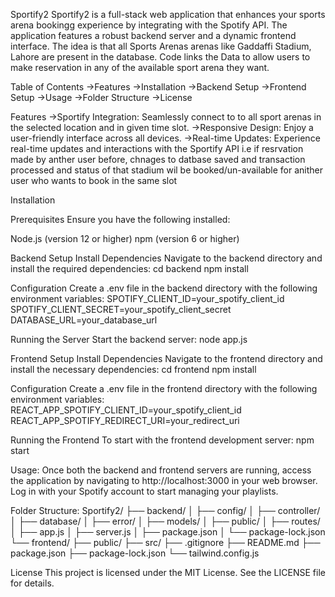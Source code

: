 Sportify2
Sportify2 is a full-stack web application that enhances your sports arena bookingg experience by integrating with the Spotify API. The application features a robust backend server and a dynamic frontend interface. The idea is that all Sports Arenas arenas like Gaddaffi Stadium, Lahore are present in the database. Code links the Data to allow users to make reservation in any of the available sport arena they want.

Table of Contents
->Features
->Installation
->Backend Setup
->Frontend Setup
->Usage
->Folder Structure
->License

Features
->Sportify Integration: Seamlessly connect to to all sport arenas in the selected location and in given time slot.
->Responsive Design: Enjoy a user-friendly interface across all devices.
->Real-time Updates: Experience real-time updates and interactions with the Sportify API i.e if resrvation made by anther user before, chnages to datbase saved and transaction processed and status of that stadium wil be booked/un-available for anither user who wants to book in the same slot

Installation

Prerequisites
Ensure you have the following installed:

Node.js (version 12 or higher)
npm (version 6 or higher)

Backend Setup
Install Dependencies
Navigate to the backend directory and install the required dependencies:
    cd backend
    npm install

Configuration
Create a .env file in the backend directory with the following environment variables:
    SPOTIFY_CLIENT_ID=your_spotify_client_id
    SPOTIFY_CLIENT_SECRET=your_spotify_client_secret
    DATABASE_URL=your_database_url

Running the Server
Start the backend server:
    node app.js

Frontend Setup
Install Dependencies
Navigate to the frontend directory and install the necessary dependencies:
    cd frontend
    npm install

Configuration
Create a .env file in the frontend directory with the following environment variables:
    REACT_APP_SPOTIFY_CLIENT_ID=your_spotify_client_id
    REACT_APP_SPOTIFY_REDIRECT_URI=your_redirect_uri

Running the Frontend
To start with the frontend development server:
    npm start

Usage:
    Once both the backend and frontend servers are running, access the application by navigating to http://localhost:3000 in your web browser. Log in with your Spotify account to start managing your playlists.

Folder Structure:
    Sportify2/
    ├── backend/
    │   ├── config/
    │   ├── controller/
    │   ├── database/
    │   ├── error/
    │   ├── models/
    │   ├── public/
    │   ├── routes/
    │   ├── app.js
    │   ├── server.js
    │   ├── package.json
    │   └── package-lock.json
    └── frontend/
        ├── public/
        ├── src/
        ├── .gitignore
        ├── README.md
        ├── package.json
        ├── package-lock.json
        └── tailwind.config.js

License
This project is licensed under the MIT License. See the LICENSE file for details.

